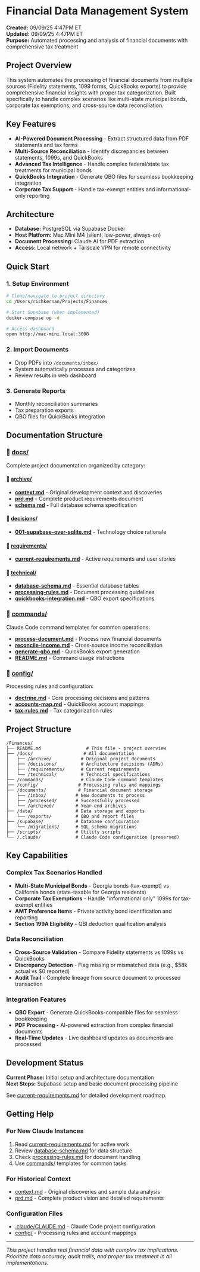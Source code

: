 # Financial Data Management System

**Created:** 09/09/25 4:47PM ET  
**Updated:** 09/09/25 4:47PM ET  
**Purpose:** Automated processing and analysis of financial documents with comprehensive tax treatment

## Project Overview

This system automates the processing of financial documents from multiple sources (Fidelity statements, 1099 forms, QuickBooks exports) to provide comprehensive financial insights with proper tax categorization. Built specifically to handle complex scenarios like multi-state municipal bonds, corporate tax exemptions, and cross-source data reconciliation.

## Key Features

- **AI-Powered Document Processing** - Extract structured data from PDF statements and tax forms
- **Multi-Source Reconciliation** - Identify discrepancies between statements, 1099s, and QuickBooks
- **Advanced Tax Intelligence** - Handle complex federal/state tax treatments for municipal bonds
- **QuickBooks Integration** - Generate QBO files for seamless bookkeeping integration
- **Corporate Tax Support** - Handle tax-exempt entities and informational-only reporting

## Architecture

- **Database:** PostgreSQL via Supabase Docker
- **Host Platform:** Mac Mini M4 (silent, low-power, always-on)
- **Document Processing:** Claude AI for PDF extraction
- **Access:** Local network + Tailscale VPN for remote connectivity

## Quick Start

### 1. Setup Environment
```bash
# Clone/navigate to project directory
cd /Users/richkernan/Projects/Finances

# Start Supabase (when implemented)
docker-compose up -d

# Access dashboard
open http://mac-mini.local:3000
```

### 2. Import Documents
- Drop PDFs into `/documents/inbox/`
- System automatically processes and categorizes
- Review results in web dashboard

### 3. Generate Reports
- Monthly reconciliation summaries
- Tax preparation exports
- QBO files for QuickBooks integration

## Documentation Structure

### 📁 [docs/](/Users/richkernan/Projects/Finances/docs/)
Complete project documentation organized by category:

#### 📁 [archive/](/Users/richkernan/Projects/Finances/docs/archive/)
- **[context.md](/Users/richkernan/Projects/Finances/docs/archive/context.md)** - Original development context and discoveries
- **[prd.md](/Users/richkernan/Projects/Finances/docs/archive/prd.md)** - Complete product requirements document
- **[schema.md](/Users/richkernan/Projects/Finances/docs/archive/schema.md)** - Full database schema specification

#### 📁 [decisions/](/Users/richkernan/Projects/Finances/docs/decisions/)
- **[001-supabase-over-sqlite.md](/Users/richkernan/Projects/Finances/docs/decisions/001-supabase-over-sqlite.md)** - Technology choice rationale

#### 📁 [requirements/](/Users/richkernan/Projects/Finances/docs/requirements/)
- **[current-requirements.md](/Users/richkernan/Projects/Finances/docs/requirements/current-requirements.md)** - Active requirements and user stories

#### 📁 [technical/](/Users/richkernan/Projects/Finances/docs/technical/)
- **[database-schema.md](/Users/richkernan/Projects/Finances/docs/technical/database-schema.md)** - Essential database tables
- **[processing-rules.md](/Users/richkernan/Projects/Finances/docs/technical/processing-rules.md)** - Document processing guidelines
- **[quickbooks-integration.md](/Users/richkernan/Projects/Finances/docs/technical/quickbooks-integration.md)** - QBO export specifications

### 📁 [commands/](/Users/richkernan/Projects/Finances/commands/)
Claude Code command templates for common operations:
- **[process-document.md](/Users/richkernan/Projects/Finances/commands/process-document.md)** - Process new financial documents
- **[reconcile-income.md](/Users/richkernan/Projects/Finances/commands/reconcile-income.md)** - Cross-source income reconciliation
- **[generate-qbo.md](/Users/richkernan/Projects/Finances/commands/generate-qbo.md)** - QuickBooks export generation
- **[README.md](/Users/richkernan/Projects/Finances/commands/README.md)** - Command usage instructions

### 📁 [config/](/Users/richkernan/Projects/Finances/config/)
Processing rules and configuration:
- **[doctrine.md](/Users/richkernan/Projects/Finances/config/doctrine.md)** - Core processing decisions and patterns
- **[accounts-map.md](/Users/richkernan/Projects/Finances/config/accounts-map.md)** - QuickBooks account mappings
- **[tax-rules.md](/Users/richkernan/Projects/Finances/config/tax-rules.md)** - Tax categorization rules

## Project Structure

```
/Finances/
├── README.md                 # This file - project overview
├── /docs/                   # All documentation
│   ├── /archive/           # Original project documents
│   ├── /decisions/         # Architecture decisions (ADRs)
│   ├── /requirements/      # Current requirements
│   └── /technical/         # Technical specifications
├── /commands/              # Claude Code command templates
├── /config/               # Processing rules and mappings
├── /documents/            # Financial document storage
│   ├── /inbox/           # New documents to process
│   ├── /processed/       # Successfully processed
│   └── /archived/        # Year-end archives
├── /data/                # Data storage and exports
│   └── /exports/         # QBO and report files
├── /supabase/            # Database configuration
│   └── /migrations/      # SQL schema migrations
├── /scripts/             # Utility scripts
└── /.claude/             # Claude Code configuration (preserved)
```

## Key Capabilities

### Complex Tax Scenarios Handled
- **Multi-State Municipal Bonds** - Georgia bonds (tax-exempt) vs California bonds (state-taxable for Georgia residents)
- **Corporate Tax Exemptions** - Handle "informational only" 1099s for tax-exempt entities
- **AMT Preference Items** - Private activity bond identification and reporting
- **Section 199A Eligibility** - QBI deduction qualification analysis

### Data Reconciliation
- **Cross-Source Validation** - Compare Fidelity statements vs 1099s vs QuickBooks
- **Discrepancy Detection** - Flag missing or mismatched data (e.g., $58k actual vs $0 reported)
- **Audit Trail** - Complete lineage from source document to processed transaction

### Integration Features
- **QBO Export** - Generate QuickBooks-compatible files for seamless bookkeeping
- **PDF Processing** - AI-powered extraction from complex financial documents
- **Real-Time Updates** - Live dashboard updates as documents are processed

## Development Status

**Current Phase:** Initial setup and architecture documentation  
**Next Steps:** Supabase setup and basic document processing pipeline

See [current-requirements.md](/Users/richkernan/Projects/Finances/docs/requirements/current-requirements.md) for detailed development roadmap.

## Getting Help

### For New Claude Instances
1. Read [current-requirements.md](/Users/richkernan/Projects/Finances/docs/requirements/current-requirements.md) for active work
2. Review [database-schema.md](/Users/richkernan/Projects/Finances/docs/technical/database-schema.md) for data structure
3. Check [processing-rules.md](/Users/richkernan/Projects/Finances/docs/technical/processing-rules.md) for document handling
4. Use [commands/](/Users/richkernan/Projects/Finances/commands/) templates for common tasks

### For Historical Context
- [context.md](/Users/richkernan/Projects/Finances/docs/archive/context.md) - Original discoveries and sample data analysis
- [prd.md](/Users/richkernan/Projects/Finances/docs/archive/prd.md) - Complete product vision and detailed requirements

### Configuration Files
- [.claude/CLAUDE.md](/Users/richkernan/Projects/Finances/.claude/CLAUDE.md) - Claude Code project configuration
- [config/](/Users/richkernan/Projects/Finances/config/) - Processing rules and account mappings

---

*This project handles real financial data with complex tax implications. Prioritize data accuracy, audit trails, and proper tax treatment in all implementations.*